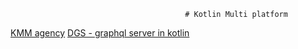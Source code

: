                                            # Kotlin Multi platform
[KMM agency](https://touchlab.co/)
[DGS - graphql server in kotlin](https://github.com/Netflix/dgs-examples-kotlin)